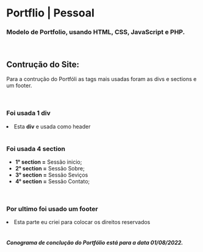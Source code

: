 # Portflio | Pessoal
<h3>Modelo de Portfolio, usando HTML, CSS, JavaScript e PHP.</h3>
<br>
<h2>Contrução do Site:</h2>
<p>Para a contrução do Portfóli as tags mais usadas foram as divs e sections e um footer.</p>
<br>
<h3>Foi usada 1 div</h3>
    <li>Esta <strong>div</strong> e usada como header</li>
<br>
<h3>Foi usada 4 section</h3>
<ul>
    <li><strong>1° section =</strong> Sessão inicio;</li>
    <li><strong>2° section =</strong> Sessão Sobre;</li>
    <li><strong>3° section =</strong> Sessão Seviços</li>
    <li><strong>4° section =</strong> Sessão Contato;</li>
</ul>
<br>
<h3>Por ultimo foi usado um footer</h3>
<li>Esta parte eu criei para colocar os direitos reservados</li>
<br>
<h5>Conograma de conclução do Portfólio está para a data 01/08/2022.</h5>

